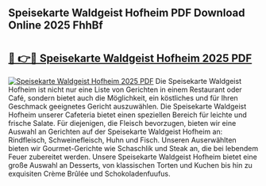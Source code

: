 ## Speisekarte Waldgeist Hofheim PDF Download Online 2025 FhhBf

# <h2><a href="http://gcdtc0.nevu.top/?p=Speisekarte+Waldgeist+Hofheim">🔗 👉🔴 Speisekarte Waldgeist Hofheim 2025 PDF</a></h2>

[![Speisekarte Waldgeist Hofheim 2025 PDF](https://i.imgur.com/dBaPXMq.png)](http://gcdtc0.nevu.top/?p=Speisekarte+Waldgeist+Hofheim)
Die Speisekarte Waldgeist Hofheim ist nicht nur eine Liste von Gerichten in einem Restaurant oder Café, sondern bietet auch die Möglichkeit, ein köstliches und für Ihren Geschmack geeignetes Gericht auszuwählen. Die Speisekarte Waldgeist Hofheim unserer Cafeteria bietet einen speziellen Bereich für leichte und frische Salate. Für diejenigen, die Fleisch bevorzugen, bieten wir eine Auswahl an Gerichten auf der Speisekarte Waldgeist Hofheim an: Rindfleisch, Schweinefleisch, Huhn und Fisch. Unseren Auserwählten bieten wir Gourmet-Gerichte wie Schaschlik und Steak an, die bei lebendem Feuer zubereitet werden. Unsere Speisekarte Waldgeist Hofheim bietet eine große Auswahl an Desserts, von klassischen Torten und Kuchen bis hin zu exquisiten Crème Brûlée und Schokoladenfuufus.
